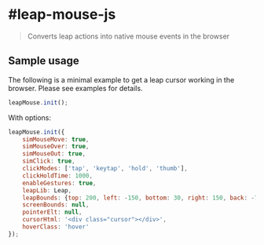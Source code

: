 #leap-mouse-js
=============
> Converts leap actions into native mouse events in the browser

## Sample usage

The following is a minimal example to get a leap cursor working in the browser. Please see examples for details.

```javascript
leapMouse.init();
```
With options:
```javascript
leapMouse.init({
	simMouseMove: true,
	simMouseOver: true,
	simMouseOut: true,
	simClick: true,
	clickModes: ['tap', 'keytap', 'hold', 'thumb'],
	clickHoldTime: 1000,
	enableGestures: true,
	leapLib: Leap,
	leapBounds: {top: 200, left: -150, bottom: 30, right: 150, back: -70, front: 50},
	screenBounds: null,
	pointerElt: null,
	cursorHtml: '<div class="cursor"></div>',
	hoverClass: 'hover'
});
```
